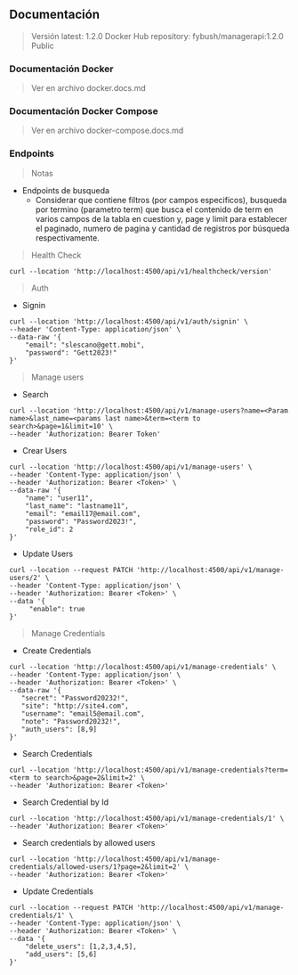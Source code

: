 ## Documentación

> Versión latest: 1.2.0
> Docker Hub repository: fybush/managerapi:1.2.0
> Public

### Documentación Docker

> Ver en archivo docker.docs.md

### Documentación Docker Compose

> Ver en archivo docker-compose.docs.md


### Endpoints

> Notas

- Endpoints de busqueda
  - Considerar que contiene filtros (por campos especificos), busqueda por termino (parametro term) que busca el contenido de term en varios campos de la tabla en cuestion y, page y limit para establecer el paginado, numero de pagina y cantidad de registros por búsqueda respectivamente.


> Health Check

```
curl --location 'http://localhost:4500/api/v1/healthcheck/version'
```

> Auth

- Signin

```
curl --location 'http://localhost:4500/api/v1/auth/signin' \
--header 'Content-Type: application/json' \
--data-raw '{
    "email": "slescano@gett.mobi",
    "password": "Gett2023!"
}'
```

> Manage users

- Search
```
curl --location 'http://localhost:4500/api/v1/manage-users?name=<Param name>&last_name=<params last name>&term=<term to search>&page=1&limit=10' \
--header 'Authorization: Bearer Token'
```

- Crear Users
```
curl --location 'http://localhost:4500/api/v1/manage-users' \
--header 'Content-Type: application/json' \
--header 'Authorization: Bearer <Token>' \
--data-raw '{
    "name": "user11",
    "last_name": "lastname11",
    "email": "email17@email.com",
    "password": "Password2023!",
    "role_id": 2
}'
```

- Update Users
```
curl --location --request PATCH 'http://localhost:4500/api/v1/manage-users/2' \
--header 'Content-Type: application/json' \
--header 'Authorization: Bearer <Token>' \
--data '{
     "enable": true
}'
```

> Manage Credentials

- Create Credentials
 ```
 curl --location 'http://localhost:4500/api/v1/manage-credentials' \
--header 'Content-Type: application/json' \
--header 'Authorization: Bearer <Token>' \
--data-raw '{
    "secret": "Password20232!",
    "site": "http://site4.com",
    "username": "email5@email.com",
    "note": "Password20232!",
    "auth_users": [8,9]
}'
 ```

- Search Credentials
```
curl --location 'http://localhost:4500/api/v1/manage-credentials?term=<term to search>&page=2&limit=2' \
--header 'Authorization: Bearer <Token>'
```

- Search Credential by Id
```
curl --location 'http://localhost:4500/api/v1/manage-credentials/1' \
--header 'Authorization: Bearer <Token>'
```

- Search credentials by allowed users 
```
curl --location 'http://localhost:4500/api/v1/manage-credentials/allowed-users/1?page=2&limit=2' \
--header 'Authorization: Bearer <Token>'
```

- Update Credentials
```
curl --location --request PATCH 'http://localhost:4500/api/v1/manage-credentials/1' \
--header 'Content-Type: application/json' \
--header 'Authorization: Bearer <Token>' \
--data '{
    "delete_users": [1,2,3,4,5],
    "add_users": [5,6]
}'
```
